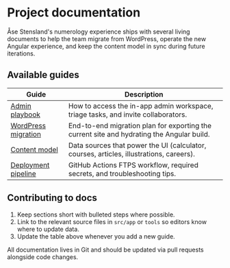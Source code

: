 # Project documentation

Åse Stensland's numerology experience ships with several living documents to help the team migrate from WordPress,
operate the new Angular experience, and keep the content model in sync during future iterations.

## Available guides

| Guide | Description |
| --- | --- |
| [Admin playbook](admin-playbook.md) | How to access the in-app admin workspace, triage tasks, and invite collaborators. |
| [WordPress migration](wordpress-migration.md) | End-to-end migration plan for exporting the current site and hydrating the Angular build. |
| [Content model](content-model.md) | Data sources that power the UI (calculator, courses, articles, illustrations, careers). |
| [Deployment pipeline](deployment.md) | GitHub Actions FTPS workflow, required secrets, and troubleshooting tips. |

## Contributing to docs

1. Keep sections short with bulleted steps where possible.
2. Link to the relevant source files in `src/app` or `tools` so editors know where to update data.
3. Update the table above whenever you add a new guide.

All documentation lives in Git and should be updated via pull requests alongside code changes.
